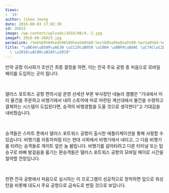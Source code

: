 ```yaml
---
Views:
- '15'
author: Jihee Jeong
date: 2016-08-03 17:02:39
id: 26023
image: /wp-content/uploads/2016/08/4.-2.jpg
imagef: 2016-08-26023.jpg
permalink: /%eb%b9%84%ed%96%89%ea%b8%b0-%ec%b0%a9%eb%a5%99-%ec%a0%84-%eb%af%b8%eb%a6%ac-%ec%9d%8c%ec%8b%9d%ec%a3%bc%eb%ac%b8-%ea%b0%80%eb%8a%a5/
title: "\uBE44\uD589\uAE30 \uCC29\uB959 \uC804 \uBBF8\uB9AC \uC74C\uC2DD\uC8FC\uBB38\
  \ \u2018\uAC00\uB2A5\u2019"
---
```


만약 공항 이사회가 조만간 최종 결정을 하면, 이는 전국 주요 공항 중 처음으로 모바일 페이를 도입하는 곳이 됩니다.

&nbsp;

댈러스 포트워스 공항 편의시설 운영 선세션 부문 부사장인 네놀라 캠벨은 “기내에서 미리 물건을 주문하고 비행기에서 내려 스토어에 따로 마련된 계산대에서 물건을 수령하고 결제하는 시스템이 도입된다면, 승객의 비행경험을 도울 것으로 생각한다”고 기대감을 내비췄습니다.

&nbsp;

승객들은 스마트 폰에서 댈러스 포트워스 공항이 출시한 애플리케이션을 통해 샤핑할 수 있습니다. 비행기를 자동차처럼 타는 현대 사회에서 비행기에서 내리고, 그 다음 비행기를 타려는 승객들로 게이트 앞은 늘 붐빕니다. 비행기를 갈아타려고 다른 터미널 또는 탑승구로 바삐 발걸음을 옮기는 환승객들은 댈러스 포트워스 공항의 모바일 페이로 시간을 절약할 전망입니다.

&nbsp;

한편 전국 공항에서 처음으로 실시하는 이 프로그램이 성공적으로 정착하면 앞으로 워싱턴을 비롯해 대도시 주요 공항으로 급속도로 번질 것으로 보입니다.